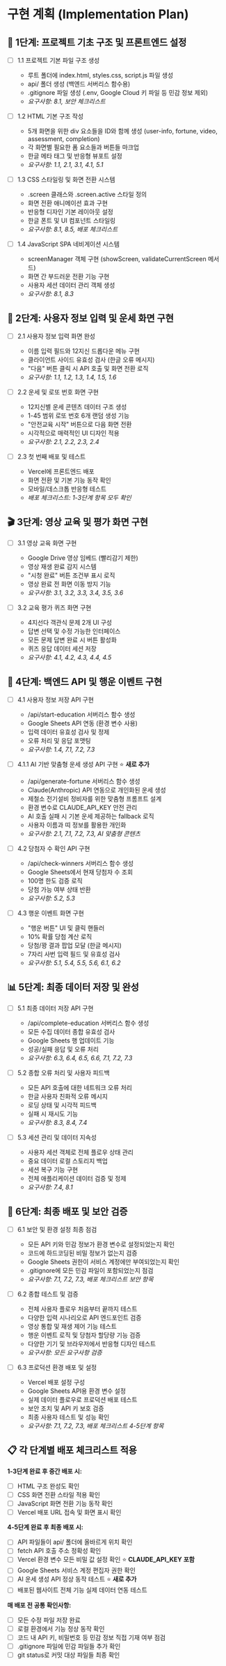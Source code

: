 # 구현 계획 (Implementation Plan)

## 🚀 1단계: 프로젝트 기초 구조 및 프론트엔드 설정

- [ ] 1.1 프로젝트 기본 파일 구조 생성
  - 루트 폴더에 index.html, styles.css, script.js 파일 생성
  - api/ 폴더 생성 (백엔드 서버리스 함수용)
  - .gitignore 파일 생성 (.env, Google Cloud 키 파일 등 민감 정보 제외)
  - _요구사항: 8.1, 보안 체크리스트_

- [ ] 1.2 HTML 기본 구조 작성
  - 5개 화면을 위한 div 요소들을 ID와 함께 생성 (user-info, fortune, video, assessment, completion)
  - 각 화면별 필요한 폼 요소들과 버튼들 마크업
  - 한글 메타 태그 및 반응형 뷰포트 설정
  - _요구사항: 1.1, 2.1, 3.1, 4.1, 5.1_

- [ ] 1.3 CSS 스타일링 및 화면 전환 시스템
  - .screen 클래스와 .screen.active 스타일 정의
  - 화면 전환 애니메이션 효과 구현
  - 반응형 디자인 기본 레이아웃 설정
  - 한글 폰트 및 UI 컴포넌트 스타일링
  - _요구사항: 8.1, 8.5, 배포 체크리스트_

- [ ] 1.4 JavaScript SPA 네비게이션 시스템
  - screenManager 객체 구현 (showScreen, validateCurrentScreen 메서드)
  - 화면 간 부드러운 전환 기능 구현
  - 사용자 세션 데이터 관리 객체 생성
  - _요구사항: 8.1, 8.3_

## 🎯 2단계: 사용자 정보 입력 및 운세 화면 구현

- [ ] 2.1 사용자 정보 입력 화면 완성
  - 이름 입력 필드와 12지신 드롭다운 메뉴 구현
  - 클라이언트 사이드 유효성 검사 (한글 오류 메시지)
  - "다음" 버튼 클릭 시 API 호출 및 화면 전환 로직
  - _요구사항: 1.1, 1.2, 1.3, 1.4, 1.5, 1.6_

- [ ] 2.2 운세 및 로또 번호 화면 구현
  - 12지신별 운세 콘텐츠 데이터 구조 생성
  - 1-45 범위 로또 번호 6개 랜덤 생성 기능
  - "안전교육 시작" 버튼으로 다음 화면 전환
  - 시각적으로 매력적인 UI 디자인 적용
  - _요구사항: 2.1, 2.2, 2.3, 2.4_

- [ ] 2.3 첫 번째 배포 및 테스트
  - Vercel에 프론트엔드 배포
  - 화면 전환 및 기본 기능 동작 확인
  - 모바일/데스크톱 반응형 테스트
  - _배포 체크리스트: 1-3단계 항목 모두 확인_

## 🎬 3단계: 영상 교육 및 평가 화면 구현

- [ ] 3.1 영상 교육 화면 구현
  - Google Drive 영상 임베드 (빨리감기 제한)
  - 영상 재생 완료 감지 시스템
  - "시청 완료" 버튼 조건부 표시 로직
  - 영상 완료 전 화면 이동 방지 기능
  - _요구사항: 3.1, 3.2, 3.3, 3.4, 3.5, 3.6_

- [ ] 3.2 교육 평가 퀴즈 화면 구현
  - 4지선다 객관식 문제 2개 UI 구성
  - 답변 선택 및 수정 가능한 인터페이스
  - 모든 문제 답변 완료 시 버튼 활성화
  - 퀴즈 응답 데이터 세션 저장
  - _요구사항: 4.1, 4.2, 4.3, 4.4, 4.5_

## 🎲 4단계: 백엔드 API 및 행운 이벤트 구현

- [ ] 4.1 사용자 정보 저장 API 구현
  - /api/start-education 서버리스 함수 생성
  - Google Sheets API 연동 (환경 변수 사용)
  - 입력 데이터 유효성 검사 및 정제
  - 오류 처리 및 응답 포맷팅
  - _요구사항: 1.4, 7.1, 7.2, 7.3_

- [ ] 4.1.1 AI 기반 맞춤형 운세 생성 API 구현 ⭐ **새로 추가**
  - /api/generate-fortune 서버리스 함수 생성
  - Claude(Anthropic) API 연동으로 개인화된 운세 생성
  - 제철소 전기설비 정비자를 위한 맞춤형 프롬프트 설계
  - 환경 변수로 CLAUDE_API_KEY 안전 관리
  - AI 호출 실패 시 기본 운세 제공하는 fallback 로직
  - 사용자 이름과 띠 정보를 활용한 개인화
  - _요구사항: 2.1, 7.1, 7.2, 7.3, AI 맞춤형 콘텐츠_

- [ ] 4.2 당첨자 수 확인 API 구현
  - /api/check-winners 서버리스 함수 생성
  - Google Sheets에서 현재 당첨자 수 조회
  - 100명 한도 검증 로직
  - 당첨 가능 여부 상태 반환
  - _요구사항: 5.2, 5.3_

- [ ] 4.3 행운 이벤트 화면 구현
  - "행운 버튼" UI 및 클릭 핸들러
  - 10% 확률 당첨 계산 로직
  - 당첨/꽝 결과 팝업 모달 (한글 메시지)
  - 7자리 사번 입력 필드 및 유효성 검사
  - _요구사항: 5.1, 5.4, 5.5, 5.6, 6.1, 6.2_

## 📊 5단계: 최종 데이터 저장 및 완성

- [ ] 5.1 최종 데이터 저장 API 구현
  - /api/complete-education 서버리스 함수 생성
  - 모든 수집 데이터 종합 유효성 검사
  - Google Sheets 행 업데이트 기능
  - 성공/실패 응답 및 오류 처리
  - _요구사항: 6.3, 6.4, 6.5, 6.6, 7.1, 7.2, 7.3_

- [ ] 5.2 종합 오류 처리 및 사용자 피드백
  - 모든 API 호출에 대한 네트워크 오류 처리
  - 한글 사용자 친화적 오류 메시지
  - 로딩 상태 및 시각적 피드백
  - 실패 시 재시도 기능
  - _요구사항: 8.3, 8.4, 7.4_

- [ ] 5.3 세션 관리 및 데이터 지속성
  - 사용자 세션 객체로 전체 플로우 상태 관리
  - 중요 데이터 로컬 스토리지 백업
  - 세션 복구 기능 구현
  - 전체 애플리케이션 데이터 검증 및 정제
  - _요구사항: 7.4, 8.1_

## 🚀 6단계: 최종 배포 및 보안 검증

- [ ] 6.1 보안 및 환경 설정 최종 점검
  - 모든 API 키와 민감 정보가 환경 변수로 설정되었는지 확인
  - 코드에 하드코딩된 비밀 정보가 없는지 검증
  - Google Sheets 권한이 서비스 계정에만 부여되었는지 확인
  - .gitignore에 모든 민감 파일이 포함되었는지 점검
  - _요구사항: 7.1, 7.2, 7.3, 배포 체크리스트 보안 항목_

- [ ] 6.2 종합 테스트 및 검증
  - 전체 사용자 플로우 처음부터 끝까지 테스트
  - 다양한 입력 시나리오로 API 엔드포인트 검증
  - 영상 통합 및 재생 제어 기능 테스트
  - 행운 이벤트 로직 및 당첨자 할당량 기능 검증
  - 다양한 기기 및 브라우저에서 반응형 디자인 테스트
  - _요구사항: 모든 요구사항 검증_

- [ ] 6.3 프로덕션 환경 배포 및 설정
  - Vercel 배포 설정 구성
  - Google Sheets API용 환경 변수 설정
  - 실제 데이터 플로우로 프로덕션 배포 테스트
  - 보안 조치 및 API 키 보호 검증
  - 최종 사용자 테스트 및 성능 확인
  - _요구사항: 7.1, 7.2, 7.3, 배포 체크리스트 4-5단계 항목_

## 📋 각 단계별 배포 체크리스트 적용

**1-3단계 완료 후 중간 배포 시:**
- [ ] HTML 구조 완성도 확인
- [ ] CSS 화면 전환 스타일 적용 확인  
- [ ] JavaScript 화면 전환 기능 동작 확인
- [ ] Vercel 배포 URL 접속 및 화면 표시 확인

**4-5단계 완료 후 최종 배포 시:**
- [ ] API 파일들이 api/ 폴더에 올바르게 위치 확인
- [ ] fetch API 호출 주소 정확성 확인
- [ ] Vercel 환경 변수 모든 비밀 값 설정 확인 ⭐ **CLAUDE_API_KEY 포함**
- [ ] Google Sheets 서비스 계정 편집자 권한 확인
- [ ] AI 운세 생성 API 정상 동작 테스트 ⭐ **새로 추가**
- [ ] 배포된 웹사이트 전체 기능 실제 데이터 연동 테스트

**매 배포 전 공통 확인사항:**
- [ ] 모든 수정 파일 저장 완료
- [ ] 로컬 환경에서 기능 정상 동작 확인
- [ ] 코드 내 API 키, 비밀번호 등 민감 정보 직접 기재 여부 점검
- [ ] .gitignore 파일에 민감 파일들 추가 확인
- [ ] git status로 커밋 대상 파일들 최종 확인